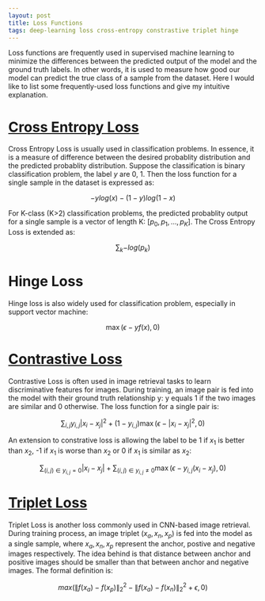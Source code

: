 ```yaml
---
layout: post
title: Loss Functions
tags: deep-learning loss cross-entropy constrastive triplet hinge
---
```


Loss functions are frequently used in supervised machine learning to minimize the differences between the predicted output of the model and the ground truth labels. In other words, it is used to measure how good our model can predict the true class of a sample from the dataset. Here I would like to list some frequently-used loss functions and give my intuitive explanation.

# [Cross Entropy Loss](https://en.wikipedia.org/wiki/Cross_entropy)

Cross Entropy Loss is usually used in classification problems. In essence, it is a measure of difference between the desired probablity distribution and the predicted probablity distribution. Suppose the classification is binary classification problem, the label $y$ are 0, 1. Then the loss function for a single sample in the dataset is expressed as:

$$-ylog(x)-(1-y)log(1-x)$$

For K-class (K>2) classification problems, the predicted probablity output for a single sample is a vector of length 
K: $[p_0, p_1,...,p_K]$. The Cross Entropy Loss is extended as:

$$\sum_k{-log(p_k)}$$

# Hinge Loss

Hinge loss is also widely used for classification problem, especially in support vector machine:

$$\max{(\epsilon - y f(x), 0)}$$

# [Contrastive Loss](http://docs.chainer.org/en/stable/reference/functions.html#chainer.functions.contrastive)

Contrastive Loss is often used in image retrieval tasks to learn discriminative features for images. During training, an image pair is fed into the model with their ground truth relationship y: y equals 1 if the two images are similar and 0 otherwise. The loss function for a single pair is:

$$\sum_{i,j}{y_{i,j} \lvert x_i - x_j\rvert^2 + (1-y_{i,j})\max{(\epsilon - \lvert x_i - x_j\rvert^2, 0)}}$$

An extension to constrative loss is allowing the label to be 1 if $x_1$ is better than $x_2$, -1 if $x_1$ is worse than $x_2$ or 0 if $x_1$ is similar as $x_2$:

$$\sum_{(i,j)\in y_{i,j}=0}{\lvert x_i - x_j\rvert} + \sum_{(i,j)\in y_{i,j}\neq0}\max{(\epsilon - y_{i, j}( x_i - x_j), 0)}$$

# [Triplet Loss](http://docs.chainer.org/en/stable/reference/functions.html#chainer.functions.triplet)

Triplet Loss is another loss commonly used in CNN-based image retrieval. During training process, an image triplet $(x_a,x_n,x_p)$ is fed into the model as a single sample, where $x_a,x_n,x_p$ represent the anchor, postive and negative images respectively. The idea behind is that distance between anchor and positive images should be smaller than that between anchor and negative images. The formal definition is:

$$max(\lVert f(x_a) - f(x_p)\rVert_2^2 - \lVert f(x_a) - f(x_n)\rVert_2^2 + \epsilon, 0)$$
